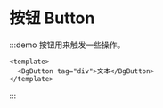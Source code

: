 # 按钮 Button


:::demo 按钮用来触发一些操作。
```vue
<template>
  <BgButton tag="div">文本</BgButton>
</template>  
``` 
:::
